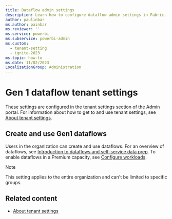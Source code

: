 ```yaml
---
title: Dataflow admin settings
description: Learn how to configure dataflow admin settings in Fabric.
author: paulinbar
ms.author: painbar
ms.reviewer: ''
ms.service: powerbi
ms.subservice: powerbi-admin
ms.custom:
  - tenant-setting
  - ignite-2023
ms.topic: how-to
ms.date: 11/02/2023
LocalizationGroup: Administration
---
```


# Gen 1 dataflow tenant settings

These settings are configured in the tenant settings section of the Admin portal. For information about how to get to and use tenant settings, see [About tenant settings](tenant-settings-index.md).

## Create and use Gen1 dataflows

Users in the organization can create and use dataflows. For an overview of dataflows, see [Introduction to dataflows and self-service data prep](/power-bi/transform-model/dataflows/dataflows-introduction-self-service). To enable dataflows in a Premium capacity, see [Configure workloads](/power-bi/enterprise/service-admin-premium-workloads).

> [!NOTE]
> This setting applies to the entire organization and can't be limited to specific groups.

## Related content

* [About tenant settings](tenant-settings-index.md)
